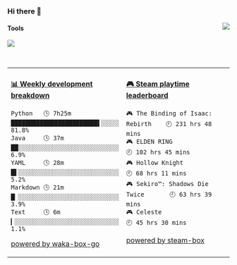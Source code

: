 ### Hi there 👋
<a href="#">
  <img align="right" src="https://github-readme-stats.vercel.app/api?username=LKRCharon&show_icons=true&locale=cn" />
</a> 

#### Tools

[![](https://img.shields.io/badge/IDE-Visual%20Studio%20Code-blue?style=flat-square&logo=Visual-Studio-Code)](https://code.visualstudio.com/)

<br>
<table>
<tr>
<td valign="top" width="50%">

<!-- waka-box start -->
#### <a href="https://gist.github.com/dca6b3b1c8850dcd3c418823b9bee73b" target="_blank">📊 Weekly development breakdown</a>
```text
Python   🕓 7h25m ████████████████████████▌░░░░░ 81.8%
Java     🕓 37m   ██░░░░░░░░░░░░░░░░░░░░░░░░░░░░  6.9%
YAML     🕓 28m   █▌░░░░░░░░░░░░░░░░░░░░░░░░░░░░  5.2%
Markdown 🕓 21m   █▏░░░░░░░░░░░░░░░░░░░░░░░░░░░░  3.9%
Text     🕓 6m    ▎░░░░░░░░░░░░░░░░░░░░░░░░░░░░░  1.1%
```
<!-- Powered by https://github.com/YouEclipse/waka-box-go . -->
<!-- waka-box end -->

[powered by waka-box-go](https://github.com/YouEclipse/waka-box-go)

</td>
<td valign="top" width="50%">

<!-- steam-box start -->
#### <a href="https://gist.github.com/c99b3abaef51c164c9f95731c844c9a7" target="_blank">🎮 Steam playtime leaderboard</a>
```text
🎮 The Binding of Isaac: Rebirth    🕘 231 hrs 48 mins
🎮 ELDEN RING                       🕘 102 hrs 45 mins
🎮 Hollow Knight                    🕘 68 hrs 11 mins
🎮 Sekiro™: Shadows Die Twice       🕘 63 hrs 39 mins
🎮 Celeste                          🕘 45 hrs 30 mins
```
<!-- Powered by https://github.com/YouEclipse/steam-box . -->
<!-- steam-box end -->

[powered by steam-box](https://github.com/YouEclipse/steam-box)

</td>
</tr>
</table>


<!--
**LKRCharon/LKRCharon** is a ✨ _special_ ✨ repository because its `README.md` (this file) appears on your GitHub profile.

Here are some ideas to get you started:

- 🔭 I’m currently working on ...
- 🌱 I’m currently learning ...
- 👯 I’m looking to collaborate on ...
- 🤔 I’m looking for help with ...
- 💬 Ask me about ...
- 📫 How to reach me: ...
- 😄 Pronouns: ...
- ⚡ Fun fact: ...
-->
